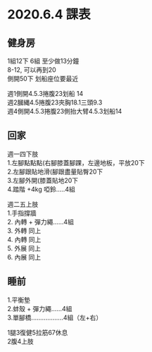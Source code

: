 # 2020.6.4 課表
## 健身房
1組12下 6組 至少做13分鐘  
8-12, 可以再到20  
側開50下 划船座位要最近  

週1側開4.5.3捲腹23划船 14  
週2膕縄4.5捲腹23夾胸18.1三頭9.3    
週4側開4.5.3捲腹23側抬大臂4.5.3划船14  

## 回家  
週一四下肢  
1.左腳點點點(右腳膝蓋腳踝，左邊地板，平放20下    
2.左腳跟貼地滑(腳跟盡量貼臀20下    
3.左腳外開(膝蓋貼地20下    
4.踏階 +4kg 啞鈴.....4組  

週二五上肢  
1.手指撐牆  
2. 內轉 + 彈力繩......4組  
3. 外轉 同上  
4. 內轉 同上  
5. 外展 同上  
6. 內展 同上  

## 睡前
1.平衡墊  
2.蚌殼 + 彈力繩......4組  
3.單腳橋..................4組（左+右）  


1腿3復健5拉筋67休息   
2腹4上肢  

